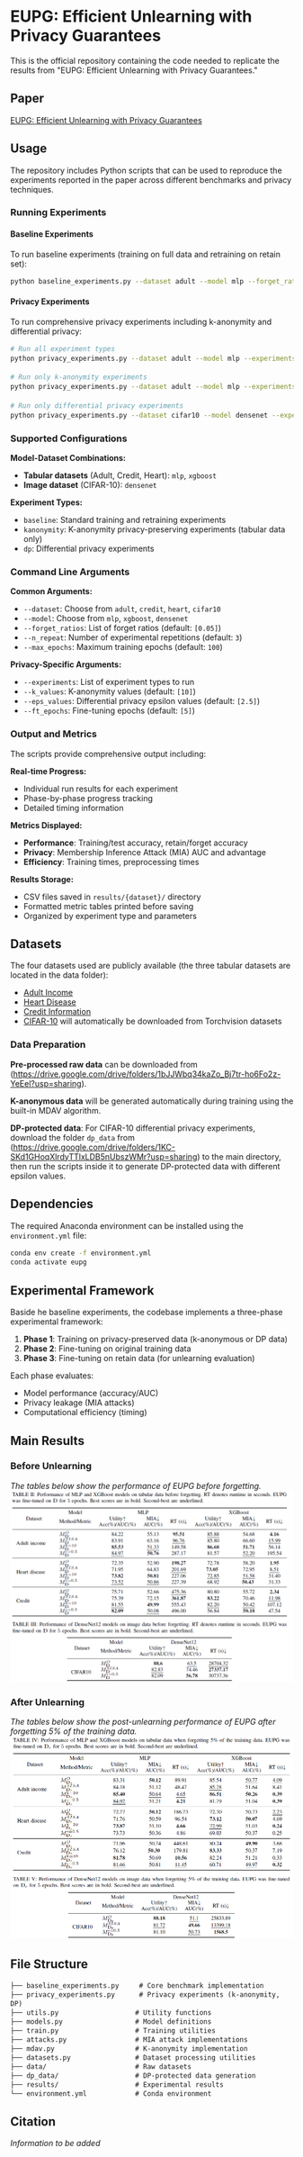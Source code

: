 # EUPG: Efficient Unlearning with Privacy Guarantees

This is the official repository containing the code needed to replicate the results from "EUPG: Efficient Unlearning with Privacy Guarantees."

## Paper

[EUPG: Efficient Unlearning with Privacy Guarantees]()

## Usage

The repository includes Python scripts that can be used to reproduce the experiments reported in the paper across different benchmarks and privacy techniques.

### Running Experiments

#### Baseline Experiments

To run baseline experiments (training on full data and retraining on retain set):

```bash
python baseline_experiments.py --dataset adult --model mlp --forget_ratios 0.05 0.1 --n_repeat 3 --max_epochs 100
```


#### Privacy Experiments

To run comprehensive privacy experiments including k-anonymity and differential privacy:

```bash
# Run all experiment types
python privacy_experiments.py --dataset adult --model mlp --experiments baseline kanonymity dp --forget_ratios 0.05 --n_repeat 3 --max_epochs 100 --k_values 10 20 --eps_values 2.5 5.0 --ft_epochs 5 10

# Run only k-anonymity experiments
python privacy_experiments.py --dataset adult --model mlp --experiments kanonymity --k_values 3 5 10 20 80 --ft_epochs 5 10 20

# Run only differential privacy experiments
python privacy_experiments.py --dataset cifar10 --model densenet --experiments dp --eps_values 0.5 2.5 5.0 25.0 50.0 100.0 --ft_epochs 5 10 20
```

### Supported Configurations

**Model-Dataset Combinations:**
- **Tabular datasets** (Adult, Credit, Heart): `mlp`, `xgboost`
- **Image dataset** (CIFAR-10): `densenet`

**Experiment Types:**
- `baseline`: Standard training and retraining experiments
- `kanonymity`: K-anonymity privacy-preserving experiments (tabular data only)
- `dp`: Differential privacy experiments

### Command Line Arguments

**Common Arguments:**
- `--dataset`: Choose from `adult`, `credit`, `heart`, `cifar10`
- `--model`: Choose from `mlp`, `xgboost`, `densenet`
- `--forget_ratios`: List of forget ratios (default: `[0.05]`)
- `--n_repeat`: Number of experimental repetitions (default: `3`)
- `--max_epochs`: Maximum training epochs (default: `100`)

**Privacy-Specific Arguments:**
- `--experiments`: List of experiment types to run
- `--k_values`: K-anonymity values (default: `[10]`)
- `--eps_values`: Differential privacy epsilon values (default: `[2.5]`)
- `--ft_epochs`: Fine-tuning epochs (default: `[5]`)

### Output and Metrics

The scripts provide comprehensive output including:

**Real-time Progress:**
- Individual run results for each experiment
- Phase-by-phase progress tracking
- Detailed timing information

**Metrics Displayed:**
- **Performance**: Training/test accuracy, retain/forget accuracy
- **Privacy**: Membership Inference Attack (MIA) AUC and advantage
- **Efficiency**: Training times, preprocessing times

**Results Storage:**
- CSV files saved in `results/{dataset}/` directory
- Formatted metric tables printed before saving
- Organized by experiment type and parameters

## Datasets

The four datasets used are publicly available (the three tabular datasets are located in the data folder):
- [Adult Income](https://archive.ics.uci.edu/ml/datasets/Adult)
- [Heart Disease](https://www.kaggle.com/sulianova/cardiovascular-disease-dataset)
- [Credit Information](https://www.kaggle.com/c/GiveMeSomeCredit)
- [CIFAR-10](https://www.cs.toronto.edu/~kriz/cifar.html) will automatically be downloaded from Torchvision datasets

### Data Preparation

**Pre-processed raw data** can be downloaded from (https://drive.google.com/drive/folders/1bJJWbq34kaZo_Bj7tr-ho6Fo2z-YeEel?usp=sharing).

**K-anonymous data** will be generated automatically during training using the built-in MDAV algorithm.

**DP-protected data**: For CIFAR-10 differential privacy experiments, download the folder `dp_data` from (https://drive.google.com/drive/folders/1KC-SKd1GHoqXlrdyTTlxLDB5nUbszWMr?usp=sharing) to the main directory, then run the scripts inside it to generate DP-protected data with different epsilon values.

## Dependencies

The required Anaconda environment can be installed using the `environment.yml` file:

```bash
conda env create -f environment.yml
conda activate eupg
```

## Experimental Framework

Baside he baseline experiments, the codebase implements a three-phase experimental framework:

1. **Phase 1**: Training on privacy-preserved data (k-anonymous or DP data)
2. **Phase 2**: Fine-tuning on original training data
3. **Phase 3**: Fine-tuning on retain data (for unlearning evaluation)

Each phase evaluates:
- Model performance (accuracy/AUC)
- Privacy leakage (MIA attacks)
- Computational efficiency (timing)

## Main Results

### Before Unlearning

*The tables below show the performance of EUPG before forgetting.*  
![EUPG performance before unlearning](figures/before.png)

### After Unlearning

*The tables below show the post-unlearning performance of EUPG after forgetting 5% of the training data.*  
![EUPG performance after unlearning](figures/after.png)

## File Structure

```
├── baseline_experiments.py     # Core benchmark implementation
├── privacy_experiments.py      # Privacy experiments (k-anonymity, DP)
├── utils.py                   # Utility functions
├── models.py                  # Model definitions
├── train.py                   # Training utilities
├── attacks.py                 # MIA attack implementations
├── mdav.py                    # K-anonymity implementation
├── datasets.py                # Dataset processing utilities
├── data/                      # Raw datasets
├── dp_data/                   # DP-protected data generation
├── results/                   # Experimental results
└── environment.yml            # Conda environment
```

## Citation

*Information to be added*

<!--
## Funding

Partial support for this work has been received from the Government of Catalonia (ICREA Acad\`emia Prizes to J. Domingo-Ferrer and to D. S\'anchez, and grant 2021SGR-00115), MCIN/AEI/ 10.13039/501100011033 and ``ERDF A way of making Europe'' under grant PID2021-123637NB-I00 ``CURLING'', and  the EU's NextGenerationEU/PRTR via INCIBE (project ``HERMES'' and INCIBE-URV cybersecurity chair).
-->

